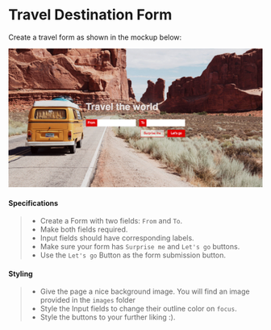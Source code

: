 # Travel Destination Form

Create a travel form as shown in the mockup below:

![Simple form example](./images/simple-form-example.jpg)

#### Specifications

> - Create a Form with two fields: `From` and `To`.
> - Make both fields required.
> - Input fields should have corresponding labels.
> - Make sure your form has `Surprise me` and `Let's go` buttons.
> - Use the `Let's go` Button as the form submission button.

#### Styling

> - Give the page a nice background image. You will find an image provided in the `images` folder
> - Style the Input fields to change their outline color on `focus`.
> - Style the buttons to your further liking :).
